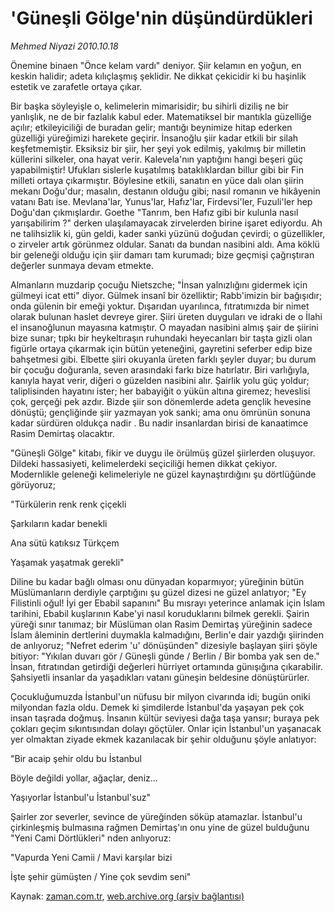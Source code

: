 # 'Güneşli Gölge'nin düşündürdükleri

*Mehmed Niyazi 2010.10.18*

<td class="news-spot">
<p>Önemine binaen "Önce kelam vardı" deniyor. Şiir kelamın en yoğun, en keskin halidir; adeta kılıçlaşmış şeklidir. Ne dikkat çekicidir ki bu haşinlik estetik ve zarafetle ortaya çıkar.</p>
<p><p>Bir başka söyleyişle o, kelimelerin mimarisidir; bu sihirli diziliş ne bir yanlışlık, ne de bir fazlalık kabul eder. Matematiksel bir mantıkla güzelliğe açılır; etkileyiciliği de buradan gelir; mantığı beynimize hitap ederken güzelliği yüreğimizi harekete geçirir. İnsanoğlu şiir kadar etkili bir silah keşfetmemiştir. Eksiksiz bir şiir, her şeyi yok edilmiş, yakılmış bir milletin küllerini silkeler, ona hayat verir. Kalevela'nın yaptığını hangi beşeri güç yapabilmiştir! Ufukları sislerle kuşatılmış bataklıklardan billur gibi bir Fin milleti ortaya çıkarmıştır. Böylesine etkili, sanatın en yüce dalı olan şiirin mekanı Doğu'dur; masalın, destanın olduğu gibi; nasıl romanın ve hikâyenin vatanı Batı ise. Mevlana'lar, Yunus'lar, Hafız'lar, Firdevsi'ler, Fuzuli'ler hep Doğu'dan çıkmışlardır. Goethe "Tanrım, ben Hafız gibi bir kulunla nasıl yarışabilirim ?" derken ulaşılamayacak zirvelerden birine işaret ediyordu. Ah ne talihsizlik ki, gün geldi, kader sanki yüzünü doğudan çevirdi; o güzellikler, o zirveler artık görünmez oldular. Sanatı da bundan nasibini aldı. Ama köklü bir geleneği olduğu için şiir damarı tam kurumadı; bize geçmişi çağrıştıran değerler sunmaya devam etmekte.
<p> Almanların muzdarip çocuğu Nietszche; "İnsan yalnızlığını gidermek için gülmeyi icat etti" diyor. Gülmek insanî bir özelliktir; Rabb'imizin bir bağışıdır; onda gülenin bir emeği yoktur. Dışarıdan uyarılınca, fıtratımızda bir nimet olarak bulunan haslet devreye girer. Şiiri üreten duyguları ve idraki de o İlahi el insanoğlunun mayasına katmıştır. O mayadan nasibini almış şair de şiirini bize sunar; tıpkı bir heykeltıraşın ruhundaki heyecanları bir taşta gizli olan figürle ortaya çıkarmak için bütün yeteneğini, gayretini seferber edip bize bahşetmesi gibi. Elbette şiiri okuyanla üreten farklı şeyler duyar; bu durum bir çocuğu doğuranla, seven arasındaki farkı bize hatırlatır. Biri varlığıyla, kanıyla hayat verir, diğeri o güzelden nasibini alır. Şairlik yolu güç yoldur; taliplisinden hayatını ister; her babayiğit o yükün altına giremez; heveslisi çok, gerçeği pek azdır. Bizde şiir son dönemlerde adeta gençlik hevesine dönüştü; gençliğinde şiir yazmayan yok sanki; ama onu ömrünün sonuna kadar sürdüren oldukça nadir . Bu nadir insanlardan birisi de kanaatimce Rasim Demirtaş olacaktır.
<p> "Güneşli Gölge" kitabı, fikir ve duygu ile örülmüş güzel şiirlerden oluşuyor. Dildeki hassasiyeti, kelimelerdeki seçiciliği hemen dikkat çekiyor. Modernlikle geleneği kelimeleriyle ne güzel kaynaştırdığını şu dörtlüğünde görüyoruz;
<p> "Türkülerin renk renk çiçekli
<p> Şarkıların kadar benekli
<p> Ana sütü katıksız Türkçem
<p> Yaşamak yaşatmak gerekli"
<p> Diline bu kadar bağlı olması onu dünyadan koparmıyor; yüreğinin bütün Müslümanların derdiyle çarptığını şu güzel dizesi ne güzel anlatıyor; "Ey Filistinli oğul! İyi ger Ebabil sapanını" Bu mısrayı yeterince anlamak için İslam tarihini, Ebabil kuşlarının Kabe'yi nasıl koruduklarını bilmek gerekli. Şairin yüreği sınır tanımaz; bir Müslüman olan Rasim Demirtaş yüreğinin sadece İslam âleminin dertlerini duymakla kalmadığını, Berlin'e dair yazdığı şiirinden de anlıyoruz; "Nefret ederim 'u' dönüşünden" dizesiyle başlayan şiiri şöyle bitiyor: "Yıkılan duvarı gör / Güneşli günde / Berlin / Bir bomba yak sen de." İnsan, fıtratından getirdiği değerleri hürriyet ortamında günışığına çıkarabilir. Şahsiyetli insanlar da yaşadıkları vatanı güneşin beldesine dönüştürürler.
<p> Çocukluğumuzda İstanbul'un nüfusu bir milyon civarında idi; bugün oniki milyondan fazla oldu. Demek ki şimdilerde İstanbul'da yaşayan pek çok insan taşrada doğmuş. İnsanın kültür seviyesi dağa taşa yansır; buraya pek çokları geçim sıkıntısından dolayı göçtüler. Onlar için İstanbul'un yaşanacak yer olmaktan ziyade ekmek kazanılacak bir şehir olduğunu şöyle anlatıyor: 
<p> "Bir acaip şehir oldu bu İstanbul
<p> Böyle değildi yollar, ağaçlar, deniz...
<p> Yaşıyorlar İstanbul'u İstanbul'suz"
<p> Şairler zor severler, sevince de yüreğinden söküp atamazlar. İstanbul'u çirkinleşmiş bulmasına rağmen Demirtaş'ın onu yine de güzel bulduğunu "Yeni Cami Dörtlükleri" nden anlıyoruz: 
<p> "Vapurda Yeni Camii / Mavi karşılar bizi
<p> İşte şehir gümüşten / Yine çok sevdim seni" </p>
<a href="http://web.archive.org/web/20101130032156/mailto:m.niyazi@zaman.com.tr">
</a></p></p></p></p></p></p></p></p></p></p></p></p></p></p></p></td>

Kaynak: [zaman.com.tr](http://zaman.com.tr/yazar.do?yazino=1041672), [web.archive.org (arşiv bağlantısı)](http://web.archive.org/web/20101130032156/http://zaman.com.tr/yazar.do?yazino=1041672)
